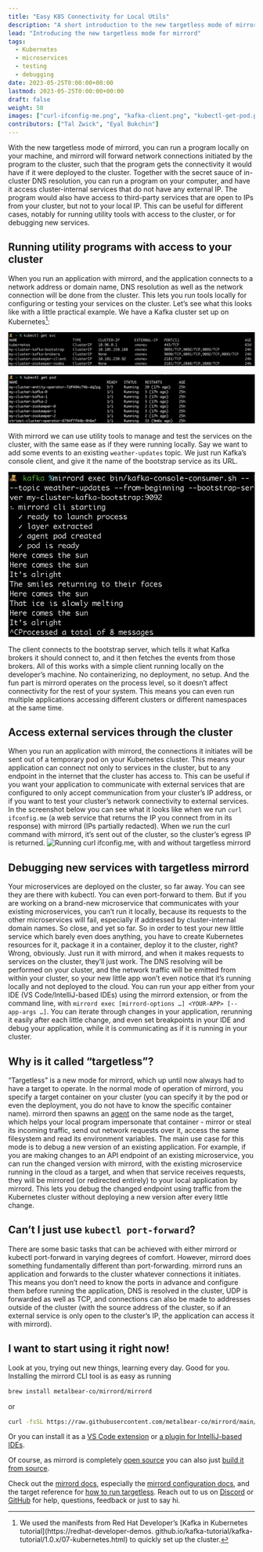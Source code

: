 ```yaml
---
title: "Easy K8S Connectivity for Local Utils"
description: "A short introduction to the new targetless mode of mirrord, explaining its main use-cases."
lead: "Introducing the new targetless mode for mirrord"
tags:
  - Kubernetes
  - microservices
  - testing
  - debugging
date: 2023-05-25T0:00:00+00:00
lastmod: 2023-05-25T0:00:00+00:00
draft: false
weight: 50
images: ["curl-ifconfig-me.png", "kafka-client.png", "kubectl-get-pod.png", "kubectl-get-svc.png"]
contributors: ["Tal Zwick", "Eyal Bukchin"]
---
```


With the new targetless mode of mirrord, you can run a program locally on your machine, and mirrord will forward
network connections initiated by the program to the cluster, such that the program gets the connectivity it would
have if it were deployed to the cluster. Together with the secret sauce of in-cluster DNS resolution, you can run a
program on your computer, and have it access cluster-internal services that do not have any external IP. The
program would also have access to third-party services that are open to IPs from your cluster, but not to your
local IP.
This can be useful for different cases, notably for running utility tools with access to the cluster, or for debugging
new services.

## Running utility programs with access to your cluster
When you run an application with mirrord, and the application connects to a network address or domain name, DNS
resolution as well as the network connection will be done from the cluster. This lets you run tools locally for
configuring or testing your services on the cluster.
Let’s see what this looks like with a little practical example. We have a Kafka cluster set up on Kubernetes[^1]:

![Output of running `kubectl get svc` showing multiple Kafka services](kubectl-get-svc.png "Kafka services on the cluster.")

![Output of running `kubectl get pod` showing multiple Kafka pods](kubectl-get-pod.png "Kafka pods on the cluster.")

With mirrord we can use utility tools to manage and test the services on the cluster, with the same ease as if they
were running locally. Say we want to add some events to an existing `weather-updates` topic. We just run Kafka’s
console client, and give it the name of the bootstrap service as its URL.

![Running a Kafka client on the command line, reading events from the given topic.](kafka-client.png "Kafka client running locally, fetching events from inside the cluster.")

The client connects to the bootstrap server, which tells it what Kafka brokers it should connect to, and it then
fetches the events from those brokers.
All of this works with a simple client running locally on the developer’s machine. No containerizing, no deployment,
no setup.
And the fun part is mirrord operates on the process level, so it doesn’t affect connectivity for the rest of your
system. This means you can even run multiple applications accessing different clusters or different namespaces at
the same time.

## Access external services through the cluster
When you run an application with mirrord, the connections it initiates will be sent out of a temporary pod on your
Kubernetes cluster. This means your application can connect not only to services in the cluster, but to any
endpoint in the internet that the cluster has access to. This can be useful if you want your application to
communicate with external services that are configured to only accept communication from your cluster’s IP address,
or if you want to test your cluster’s network connectivity to external services. In the screenshot below you can
see what it looks like when we run `curl ifconfig.me` (a web service that returns the IP you connect from in its
response) with mirrord (IPs partially redacted). When we run the curl command with mirrord, it’s sent out of the
cluster, so the cluster’s egress IP is returned.
![Running curl ifconfig.me, with and without targetless mirrord](curl-ifconfig-me.png "Finding out the K8s cluster's 
egress IP.")

## Debugging new services with targetless mirrord
Your microservices are deployed on the cluster, so far away. You can see they are there with kubectl. You can even
port-forward to them. But if you are working on a brand-new microservice that communicates with your existing
microservices, you can’t run it locally, because its requests to the other microservices will fail, especially if
addressed by cluster-internal domain names. So close, and yet so far. So in order to test your new little service
which barely even does anything, you have to create Kubernetes resources for it, package it in a container, deploy
it to the cluster, right?
Wrong, obviously.
Just run it with mirrord, and when it makes requests to services on the cluster, they’ll just work.  The DNS
resolving will be performed on your cluster, and the network traffic will be emitted from within your cluster, so
your new little app won’t even notice that it’s running locally and not deployed to the cloud. You can run your app
either from your IDE (VS Code/IntelliJ-based IDEs) using the mirrord extension, or from the command line, with
`mirrord exec [mirrord-options …] <YOUR-APP> [-- app-args …]`. You can iterate through changes in your application,
rerunning it easily after each little change, and even set breakpoints in your IDE and debug your application,
while it is communicating as if it is running in your cluster.

## Why is it called “targetless”?
“Targetless” is a new mode for mirrord, which up until now always had to have a target to operate. In the normal
mode of operation of mirrord, you specify a target container on your cluster (you can specify it by the pod or
even the deployment, you do not have to know the specific container name). mirrord then spawns an
[agent](https://mirrord.dev/docs/overview/architecture/#mirrord-agent) on the same node as the target, which helps
your local program impersonate that container - mirror or steal its incoming traffic, send out network requests
over it, access the same filesystem and read its environment variables. The main use case for this mode is to debug
a new version of an existing application. For example, if you are making changes to an API endpoint of an existing
microservice, you can run the changed version with mirrord, with the existing microservice running in the cloud as
a target, and when that service receives requests, they will be mirrored (or redirected entirely) to your local
application by mirrord. This lets you debug the changed endpoint using traffic from the Kubernetes cluster without
deploying a new version after every little change.

## Can’t I just use `kubectl port-forward`?
There are some basic tasks that can be achieved with either mirrord or kubectl port-forward in varying degrees of
comfort. However, mirrord does something fundamentally different than port-forwarding. mirrord runs an application
and forwards to the cluster whatever connections it initiates. This means you don’t need to know the ports in
advance and configure them before running the application, DNS is resolved in the cluster, UDP is forwarded as well
as TCP, and connections can also be made to addresses outside of the cluster (with the source address of the
cluster, so if an external service is only open to the cluster’s IP, the application can access it with mirrord).

## I want to start using it right now!
Look at you, trying out new things, learning every day. Good for you.
Installing the mirrord CLI tool is as easy as running
```bash
brew install metalbear-co/mirrord/mirrord
```
or
```bash
curl -fsSL https://raw.githubusercontent.com/metalbear-co/mirrord/main/scripts/install.sh | bash
```

Or you can install it as a [VS Code extension](vscode:extension/MetalBear.mirrord) or [a plugin for IntelliJ-based 
 IDEs](https://plugins.jetbrains.com/plugin/19772-mirrord).

Of course, as mirrord is completely [open source](https://github.com/metalbear-co/mirrord) you can also just [build 
 it from source](https://github.com/metalbear-co/mirrord/blob/main/TESTING.md#build-and-run-mirrord).

Check out the [mirrord docs](https://mirrord.dev/docs/overview/introduction/), especially the 
[mirrord configuration docs](https://mirrord.dev/docs/overview/configuration/), and the target reference for 
[how to run targetless](https://mirrord.dev/docs/reference/targets/#running-without-a-target).
Reach out to us on [Discord](https://discord.gg/metalbear) or [GitHub]((https://github.com/metalbear-co/mirrord)) 
for help, questions, feedback or just to say hi.

[^1]: We used the manifests from Red Hat Developer’s [Kafka in Kubernetes tutorial](https://redhat-developer-demos.
 github.io/kafka-tutorial/kafka-tutorial/1.0.x/07-kubernetes.html) to quickly set up the cluster.

